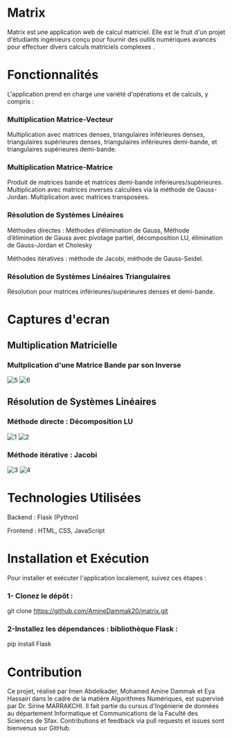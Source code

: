 # Matrix
Matrix est une application web de calcul matriciel. Elle  est le fruit d'un projet d'étudiants ingénieurs conçu pour fournir des outils numériques avancés pour effectuer divers calculs matriciels complexes .
# Fonctionnalités
L'application prend en charge une variété d'opérations et de calculs, y compris :

### Multiplication Matrice-Vecteur

Multiplication avec matrices denses, triangulaires inférieures denses, triangulaires supérieures denses, triangulaires inférieures demi-bande, et triangulaires supérieures demi-bande.

### Multiplication Matrice-Matrice

Produit de matrices bande et matrices demi-bande inférieures/supérieures.
Multiplication avec matrices inverses calculées via la méthode de Gauss-Jordan.
Multiplication avec matrices transposées.

### Résolution de Systèmes Linéaires

Méthodes directes : Méthodes d’élimination de Gauss, Méthode d’élimination de Gauss avec pivotage partiel, décomposition LU, élimination de Gauss-Jordan et Cholesky

Méthodes itératives : méthode de Jacobi, méthode de Gauss-Seidel.

### Résolution de Systèmes Linéaires Triangulaires

Résolution pour matrices inférieures/supérieures denses et demi-bande.

# Captures d'ecran 

## Multiplication Matricielle 
### Multplication d'une Matrice Bande par son Inverse
![5](https://github.com/AmineDammak20/matrix/assets/95967020/f5862dd3-79e7-48d2-aeaa-74c2d4dbb39c)
![6](https://github.com/AmineDammak20/matrix/assets/95967020/1d9df74b-2a84-47e1-9e3d-e8e96d7f8754)

## Résolution de Systèmes Linéaires
### Méthode directe : Décomposition LU

![1](https://github.com/AmineDammak20/matrix/assets/95967020/b04ae7ae-b223-410f-b9a8-f807b534739b)
![2](https://github.com/AmineDammak20/matrix/assets/95967020/b5b4e6db-4992-40d5-af29-c9fbfa6d4703)

### Méthode itérative : Jacobi 
![3](https://github.com/AmineDammak20/matrix/assets/95967020/ce17a8dd-98b2-481f-84ab-fbe9b2fb9e0b)
![4](https://github.com/AmineDammak20/matrix/assets/95967020/594c700c-1c1e-467c-8b38-13d575ca31dc)






# Technologies Utilisées

Backend : Flask (Python)

Frontend : HTML, CSS, JavaScript

# Installation et Exécution

Pour installer et exécuter l'application localement, suivez ces étapes :

### 1- Clonez le dépôt :

git clone https://github.com/AmineDammak20/matrix.git

### 2-Installez les dépendances : bibliothèque Flask :
pip install Flask

# Contribution
Ce projet, réalisé par Imen Abdelkader, Mohamed Amine Dammak et Eya Hassairi dans le cadre de la matière Algorithmes Numériques, est supervisé par Dr. Sirine MARRAKCHI. Il fait partie du cursus d'Ingénierie de données au département Informatique et Communications de la Faculté des Sciences de Sfax. Contributions et feedback via pull requests et issues sont bienvenus sur GitHub.
